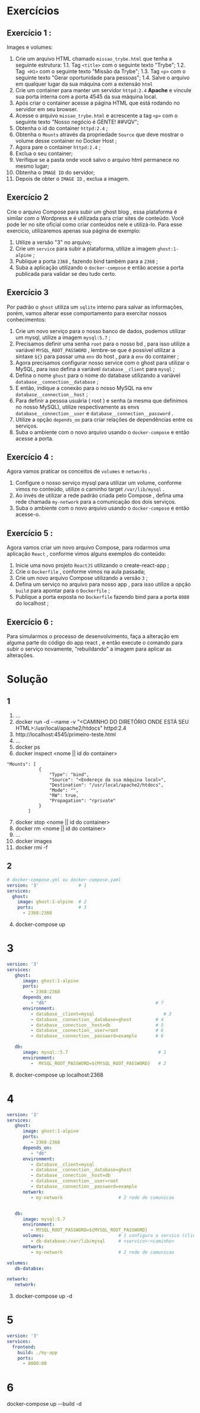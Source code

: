 # Exercícios

## Exercício 1 :
Images e volumes:
1. Crie um arquivo HTML chamado `missao_trybe.html` que tenha a seguinte estrutura: 
   1.1. Tag `<title>` com o seguinte texto "Trybe"; 
   1.2. Tag` <H1>` com o seguinte texto "Missão da Trybe"; 
   1.3. Tag `<p>` com o seguinte texto "Gerar oportunidade para pessoas"; 
   1.4. Salve o arquivo em qualquer lugar da sua máquina com a extensão `html`
2. Crie um container para manter um servidor `httpd:2.4` **Apache** e vincule sua porta interna com a porta 4545 da sua máquina local.
3. Após criar o container acesse a página HTML que está rodando no servidor em seu browser.
4. Acesse o arquivo `missao_trybe.html` e acrescente a tag `<p>` com o seguinte texto "Nosso negócio é GENTE! ##VQV";
5. Obtenha o id do container `httpd:2.4` ;
6. Obtenha o `Mounts` através da propriedade `Source` que deve mostrar o volume desse container no Docker Host ;
7. Agora pare o container `httpd:2.4` ;
8. Exclua o seu container;
9.  Verifique se a pasta onde você salvo o arquivo html permanece no mesmo lugar;
10. Obtenha o `IMAGE ID` do servidor;
11. Depois de obter o `IMAGE ID` , exclua a imagem.


## Exercício 2
Crie o arquivo Compose para subir um ghost blog , essa plataforma é similar com o Wordpress e é utilizada para criar sites de conteúdo. Você pode ler no site oficial como criar conteúdos nele e utilizá-lo. Para esse exercício, utilizaremos apenas sua página de exemplo:
1. Utilize a versão "3" no arquivo;
2. Crie um `service` para subir a plataforma, utilize a imagem `ghost:1-alpine` ;
3. Publique a porta `2368` , fazendo bind também para a `2368` ;
4. Suba a aplicação utilizando o `docker-compose` e então acesse a porta publicada para validar se deu tudo certo.


## Exercício 3
Por padrão o `ghost` utiliza um `sqlite` interno para salvar as informações, porém, vamos alterar esse comportamento para exercitar nossos conhecimentos:
1. Crie um novo serviço para o nosso banco de dados, podemos utilizar um mysql, utilize a imagem `mysql:5.7` ;
2. Precisamos definir uma senha `root` para o nosso bd , para isso utilize a variável `MYSQL_ROOT_PASSWORD` , lembre-se que é possível utilizar a sintaxe `${}` para passar uma `env` do host , para a `env` do container ;
3. Agora precisamos configurar nosso service com o ghost para utilizar o MySQL, para isso defina a variável `database__client` para `mysql` ;
4. Defina o nome `ghost` para o nome do database utilizando a variável `database__connection__database` ;
5. E então, indique a conexão para o nosso MySQL na env `database__connection__host` ;
6. Para definir a pessoa usuária ( root ) e senha (a mesma que definimos no nosso MySQL), utilize respectivamente as envs `database__connection__user` e `database__connection__password` .
7. Utilize a opção `depends_on` para criar relações de dependências entre os serviços.
8. Suba o ambiente com o novo arquivo usando o `docker-compose` e então acesse a porta.


## Exercício 4 :
Agora vamos praticar os conceitos de `volumes` e `networks` .
1. Configure o nosso serviço mysql para utilizar um volume, conforme vimos no conteúdo, utilize o caminho target `/var/lib/mysql` .
2. Ao invés de utilizar a rede padrão criada pelo Compose , defina uma rede chamada `my-network` para a comunicação dos dois serviços.
3. Suba o ambiente com o novo arquivo usando o `docker-compose` e então acesse-o.


## Exercício 5 :
Agora vamos criar um novo arquivo Compose, para rodarmos uma aplicação `React` , conforme vimos alguns exemplos do conteúdo:
1. Inicie uma novo projeto `ReactJS` utilizando o create-react-app ;
2. Crie o `Dockerfile` , conforme vimos na aula passada;
3. Crie um novo arquivo Compose utilizando a versão `3` ;
4. Defina um serviço no arquivo para nosso app , para isso utilize a opção `build` para apontar para o `Dockerfile` ;
5. Publique a porta exposta no `Dockerfile` fazendo bind para a porta `8080` do localhost ;


## Exercício 6 :
Para simularmos o processo de desenvolvimento, faça a alteração em alguma parte do código do app react , e então execute o comando para subir o serviço novamente, "rebuildando" a imagem para aplicar as alterações.



# Solução
## 1
1. ...
2. docker run -d --name <nome-container> -v "<CAMINHO DO DIRETÓRIO ONDE ESTÁ SEU HTML>:/usr/local/apache2/htdocs" httpd:2.4
3. http://localhost:4545/primeiro-teste.html
4. ...
5. docker ps
6. docker inspect <nome || id do container>
```
"Mounts": [
            {
                "Type": "bind",
                "Source": "<Endereço da sua máquina local>",
                "Destination": "/usr/local/apache2/htdocs",
                "Mode": "",
                "RW": true,
                "Propagation": "rprivate"
            }
        ]
```
7. docker stop <nome || id do container>
8. docker rm <nome || id do container>
9. ...
10. docker images
11. docker rmi -f <id da imagem>


## 2
```yml
# docker-compose.yml ou docker-compose.yaml
version: '3'               # 1
services:
  ghost:
    image: ghost:1-alpine  # 2
    ports:                 # 3
      - 2368:2368
```
4. docker-compose up


# 3
```yml
version: '3'
services:
   ghost:
      image: ghost:1-alpine
      ports:
         - 2368:2368
      depends_on:
         - "db"                                         # 7
      environment:
         - database__client=mysql                          # 3
         - database__connection__database=ghost         # 4
         - database__conection__host=db                 # 5
         - database__connection__user=root              # 6
         - database__connection__password=example       # 6

   db:
      image: mysql::5.7                                  # 1
      environment:
         -  MYSQL_ROOT_PASSWORD=${MYSQL_ROOT_PASSWORD}   # 2
```
8. docker-compose up          localhost:2368


# 4
```yml
version: '3'
services: 
   ghost:
      image: ghost:1-alpine
      ports:
         - 2368-2368
      depends_on:
         - "db"
      environment:
         - database__client=mysql                       
         - database__connection__database=ghost        
         - database__conection__host=db                
         - database__connection__user=root             
         - database__connection__password=example 
      network:
         - my-network                     # 2 rede de comunicao


   db:
      image: mysql:5.7
      environment:
         - MYSQL_ROOT_PASSWORD=${MYSQL_ROOT_PASSWORD}
      volumes:                            # 1 configura o servico (client mysql)
         - db-database:/var/lib/mysql     # <servico>:<caminho>
      network:                            
         - my-network                     # 2 rede de comunicao

volumes:                
   db-databse:

network:
   network:
```
3. docker-compose up -d


# 5
```yml
version: '3'
services:
  frontend:
    build: ./my-app
    ports:
      - 8080:80
```


# 6
docker-compose up --build -d